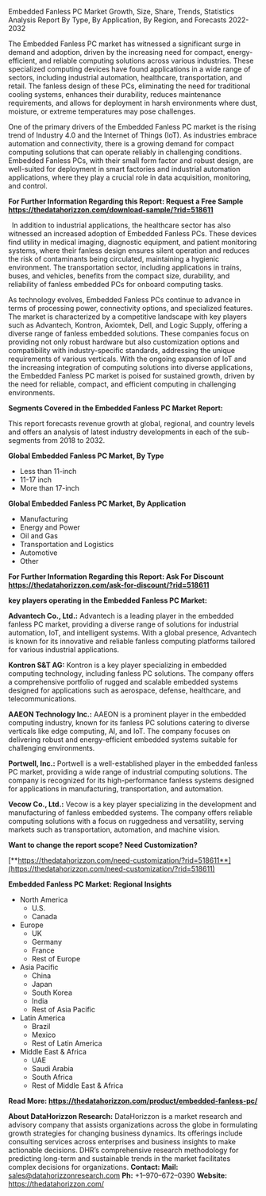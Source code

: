 ﻿Embedded Fanless PC Market Growth, Size, Share, Trends, Statistics Analysis Report By Type, By Application, By Region, and Forecasts 2022-2032

The Embedded Fanless PC market has witnessed a significant surge in demand and adoption, driven by the increasing need for compact, energy-efficient, and reliable computing solutions across various industries. These specialized computing devices have found applications in a wide range of sectors, including industrial automation, healthcare, transportation, and retail. The fanless design of these PCs, eliminating the need for traditional cooling systems, enhances their durability, reduces maintenance requirements, and allows for deployment in harsh environments where dust, moisture, or extreme temperatures may pose challenges.

One of the primary drivers of the Embedded Fanless PC market is the rising trend of Industry 4.0 and the Internet of Things (IoT). As industries embrace automation and connectivity, there is a growing demand for compact computing solutions that can operate reliably in challenging conditions. Embedded Fanless PCs, with their small form factor and robust design, are well-suited for deployment in smart factories and industrial automation applications, where they play a crucial role in data acquisition, monitoring, and control.

**For Further Information Regarding this Report: Request a Free Sample <https://thedatahorizzon.com/download-sample/?rid=518611>** 

` `In addition to industrial applications, the healthcare sector has also witnessed an increased adoption of Embedded Fanless PCs. These devices find utility in medical imaging, diagnostic equipment, and patient monitoring systems, where their fanless design ensures silent operation and reduces the risk of contaminants being circulated, maintaining a hygienic environment. The transportation sector, including applications in trains, buses, and vehicles, benefits from the compact size, durability, and reliability of fanless embedded PCs for onboard computing tasks.

As technology evolves, Embedded Fanless PCs continue to advance in terms of processing power, connectivity options, and specialized features. The market is characterized by a competitive landscape with key players such as Advantech, Kontron, Axiomtek, Dell, and Logic Supply, offering a diverse range of fanless embedded solutions. These companies focus on providing not only robust hardware but also customization options and compatibility with industry-specific standards, addressing the unique requirements of various verticals. With the ongoing expansion of IoT and the increasing integration of computing solutions into diverse applications, the Embedded Fanless PC market is poised for sustained growth, driven by the need for reliable, compact, and efficient computing in challenging environments.

**Segments Covered in the Embedded Fanless PC Market Report:**

This report forecasts revenue growth at global, regional, and country levels and offers an analysis of latest industry developments in each of the sub-segments from 2018 to 2032.

**Global Embedded Fanless PC Market, By Type**

- Less than 11-inch
- 11-17 inch
- More than 17-inch

**Global Embedded Fanless PC Market, By Application**

- Manufacturing
- Energy and Power
- Oil and Gas
- Transportation and Logistics
- Automotive
- Other

**For Further Information Regarding this Report: Ask For Discount <https://thedatahorizzon.com/ask-for-discount/?rid=518611>** 

**key players operating in the Embedded Fanless PC Market:**

**Advantech Co., Ltd.:** Advantech is a leading player in the embedded fanless PC market, providing a diverse range of solutions for industrial automation, IoT, and intelligent systems. With a global presence, Advantech is known for its innovative and reliable fanless computing platforms tailored for various industrial applications.

**Kontron S&T AG:** Kontron is a key player specializing in embedded computing technology, including fanless PC solutions. The company offers a comprehensive portfolio of rugged and scalable embedded systems designed for applications such as aerospace, defense, healthcare, and telecommunications.

**AAEON Technology Inc.:** AAEON is a prominent player in the embedded computing industry, known for its fanless PC solutions catering to diverse verticals like edge computing, AI, and IoT. The company focuses on delivering robust and energy-efficient embedded systems suitable for challenging environments.

**Portwell, Inc.:** Portwell is a well-established player in the embedded fanless PC market, providing a wide range of industrial computing solutions. The company is recognized for its high-performance fanless systems designed for applications in manufacturing, transportation, and automation.

**Vecow Co., Ltd.:** Vecow is a key player specializing in the development and manufacturing of fanless embedded systems. The company offers reliable computing solutions with a focus on ruggedness and versatility, serving markets such as transportation, automation, and machine vision.

**Want to change the report scope? Need Customization?**

[**https://thedatahorizzon.com/need-customization/?rid=518611**](https://thedatahorizzon.com/need-customization/?rid=518611) 

**Embedded Fanless PC Market: Regional Insights**

- North America
  - U.S.
  - Canada
- Europe
  - UK
  - Germany
  - France
  - Rest of Europe
- Asia Pacific
  - China
  - Japan
  - South Korea
  - India
  - Rest of Asia Pacific
- Latin America
  - Brazil
  - Mexico
  - Rest of Latin America
- Middle East & Africa
  - UAE
  - Saudi Arabia
  - South Africa
  - Rest of Middle East & Africa

**Read More: <https://thedatahorizzon.com/product/embedded-fanless-pc/>** 

**About DataHorizzon Research:**DataHorizzon is a market research and advisory company that assists organizations across the globe in formulating growth strategies for changing business dynamics. Its offerings include consulting services across enterprises and business insights to make actionable decisions. DHR’s comprehensive research methodology for predicting long-term and sustainable trends in the market facilitates complex decisions for organizations.**Contact:Mail:** <sales@datahorizzonresearch.com> **Ph:** +1–970–672–0390**Website:** <https://thedatahorizzon.com/> 
